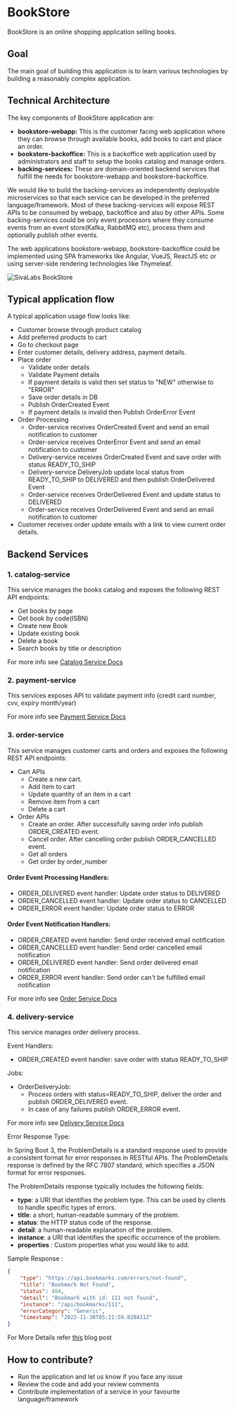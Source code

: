 # BookStore
BookStore is an online shopping application selling books.

## Goal
The main goal of building this application is to learn various technologies by building a reasonably complex application.

## Technical Architecture
The key components of BookStore application are:
* **bookstore-webapp:** This is the customer facing web application where they can browse through available books, add books to cart and place an order.
* **bookstore-backoffice:** This is a backoffice web application used by administrators and staff to setup the books catalog and manage orders.
* **backing-services:** These are domain-oriented backend services that fulfill the needs for bookstore-webapp and bookstore-backoffice.

We would like to build the backing-services as independently deployable microservices so that each service can be developed in the preferred language/framework.
Most of these backing-services will expose REST APIs to be consumed by webapp, backoffice and also by other APIs. 
Some backing-services could be only event processors where they consume events from an event store(Kafka, RabbitMQ etc), process them and optionally publish other events.

The web applications bookstore-webapp, bookstore-backoffice could be implemented using SPA frameworks like Angular, VueJS, ReactJS etc 
or using server-side rendering technologies like Thymeleaf.

![SivaLabs BookStore](images/sivalabs-bookstore.png "SivaLabs BookStore")

## Typical application flow
A typical application usage flow looks like:
* Customer browse through product catalog
* Add preferred products to cart
* Go to checkout page
* Enter customer details, delivery address, payment details.
* Place order
  * Validate order details
  * Validate Payment details
  * If payment details is valid then set status to "NEW" otherwise to "ERROR"
  * Save order details in DB
  * Publish OrderCreated Event
  * If payment details is invalid then Publish OrderError Event
* Order Processing
  * Order-service receives OrderCreated Event and send an email notification to customer
  * Order-service receives OrderError Event and send an email notification to customer
  * Delivery-service receives OrderCreated Event and save order with status READY_TO_SHIP
  * Delivery-service DeliveryJob update local status from READY_TO_SHIP to DELIVERED and then publish OrderDelivered Event
  * Order-service receives OrderDelivered Event and update status to DELIVERED
  * Order-service receives OrderDelivered Event and send an email notification to customer
* Customer receives order update emails with a link to view current order details.

## Backend Services

### 1. catalog-service
This service manages the books catalog and exposes the following REST API endpoints:
* Get books by page
* Get book by code(ISBN)
* Create new Book
* Update existing book
* Delete a book
* Search books by title or description

For more info see [Catalog Service Docs](catalog-service.md)

### 2. payment-service
This services exposes API to validate payment info (credit card number, cvv, expiry month/year)

For more info see [Payment Service Docs](payment-service.md)

### 3. order-service
This service manages customer carts and orders and exposes the following REST API endpoints:
* Cart APIs
  * Create a new cart.
  * Add item to cart
  * Update quantity of an item in a cart
  * Remove item from a cart
  * Delete a cart
* Order APIs
  * Create an order. After successfully saving order info publish ORDER_CREATED event.
  * Cancel order. After cancelling order publish ORDER_CANCELLED event.
  * Get all orders
  * Get order by order_number

#### Order Event Processing Handlers:

* ORDER_DELIVERED event handler: Update order status to DELIVERED
* ORDER_CANCELLED event handler: Update order status to CANCELLED
* ORDER_ERROR event handler: Update order status to ERROR

#### Order Event Notification Handlers:

* ORDER_CREATED event handler: Send order received email notification
* ORDER_CANCELLED event handler: Send order cancelled email notification
* ORDER_DELIVERED event handler: Send order delivered email notification
* ORDER_ERROR event handler: Send order can't be fulfilled email notification

For more info see [Order Service Docs](order-service.md)

### 4. delivery-service
This service manages order delivery process.

Event Handlers:
* ORDER_CREATED event handler: save order with status READY_TO_SHIP

Jobs:
* OrderDeliveryJob:
  * Process orders with status=READY_TO_SHIP, deliver the order and publish ORDER_DELIVERED event. 
  * In case of any failures publish ORDER_ERROR event.

For more info see [Delivery Service Docs](delivery-service.md)

Error Response Type:

In Spring Boot 3, the ProblemDetails is a standard response used to provide a consistent format for error responses in RESTful APIs. The ProblemDetails response is defined by the RFC 7807 standard, which specifies a JSON format for error responses.

The ProblemDetails response typically includes the following fields:

 - **type**: a URI that identifies the problem type. This can be used by clients to handle specific types of errors.
 - **title**: a short, human-readable summary of the problem.
 - **status**: the HTTP status code of the response.
 - **detail**: a human-readable explanation of the problem.
 - **instance**: a URI that identifies the specific occurrence of the problem.
 - **properties** : Custom properties what you would like to add.

Sample Response :

```json
{
    "type": "https://api.bookmarks.com/errors/not-found",
    "title": "Bookmark Not Found",
    "status": 404,
    "detail": "Bookmark with id: 111 not found",
    "instance": "/api/bookmarks/111",
    "errorCategory": "Generic",
    "timestamp": "2022-11-30T05:21:59.828411Z"
}
```

For More Details refer [this](https://www.sivalabs.in/spring-boot-3-error-reporting-using-problem-details/) blog post


## How to contribute?
* Run the application and let us know if you face any issue
* Review the code and add your review comments
* Contribute implementation of a service in your favourite language/framework
